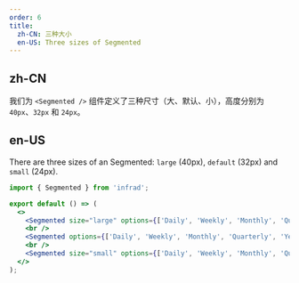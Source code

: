 ```yaml
---
order: 6
title:
  zh-CN: 三种大小
  en-US: Three sizes of Segmented
---
```


## zh-CN

我们为 `<Segmented />` 组件定义了三种尺寸（大、默认、小），高度分别为 `40px`、`32px` 和 `24px`。

## en-US

There are three sizes of an Segmented: `large` (40px), `default` (32px) and `small` (24px).

```jsx
import { Segmented } from 'infrad';

export default () => (
  <>
    <Segmented size="large" options={['Daily', 'Weekly', 'Monthly', 'Quarterly', 'Yearly']} />
    <br />
    <Segmented options={['Daily', 'Weekly', 'Monthly', 'Quarterly', 'Yearly']} />
    <br />
    <Segmented size="small" options={['Daily', 'Weekly', 'Monthly', 'Quarterly', 'Yearly']} />
  </>
);
```
